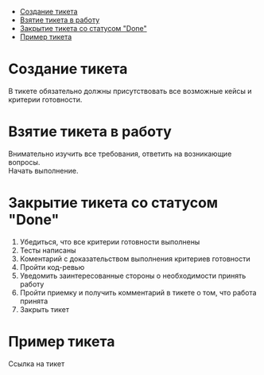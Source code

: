 
* [Создание тикета](#создание-тикета)
* [Взятие тикета в работу](#взятие-тикета-в-работу)
* [Закрытие тикета со статусом "Done"](#закрытие-тикета-со-статусом-done)
* [Пример тикета](#пример-тикета)


# Создание тикета

В тикете обязательно должны присутствовать все возможные кейсы и критерии готовности.


# Взятие тикета в работу

Внимательно изучить все требования, ответить на возникающие вопросы.  
Начать выполнение.


# Закрытие тикета со статусом "Done"

1. Убедиться, что все критерии готовности выполнены
2. Тесты написаны
3. Коментарий с доказательством выполнения критериев готовности
4. Пройти код-ревью
5. Уведомить заинтересованные стороны о необходимости принять работу
6. Пройти приемку и получить комментарий в тикете о том, что работа принята
7. Закрыть тикет

# Пример тикета

Ссылка на тикет